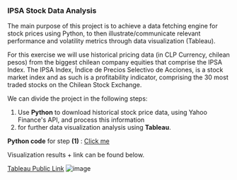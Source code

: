 ### IPSA Stock Data Analysis

The main purpose of this project is to achieve a data fetching engine for stock prices using Python, to then illustrate/communicate relevant performance and volatility metrics through data visualization (Tableau).

For this exercise we will use historical pricing data (in CLP Currency, chilean pesos) from the biggest chilean company equities that comprise the IPSA Index. The IPSA Index, Índice de Precios Selectivo de Acciones, is a stock market index and as such is a profitability indicator, comprising the 30 most traded stocks on the Chilean Stock Exchange.

We can divide the project in the following steps:

1. Use **Python** to download historical stock price data, using Yahoo Finance's API, and process this information
2. for further data visualization analysis using **Tableau**.

**Python code** for step **(1)** : [Click me](https://github.com/FedericoValenciaNaranjo/Projects/blob/main/IPSA%20Stock%20Data%20Analysis/API%20data%20download%20and%20processing%20-%20Python.ipynb)

Visualization results + link can be found below.

[Tableau Public Link](https://public.tableau.com/app/profile/federico.valencia/viz/IPSACompanies-TradingDashboard/IPSAAnalysis)
![image](https://github.com/FedericoValenciaNaranjo/Projects/assets/149633309/3d8790ea-9509-43f4-925f-eb2570e090ab)
